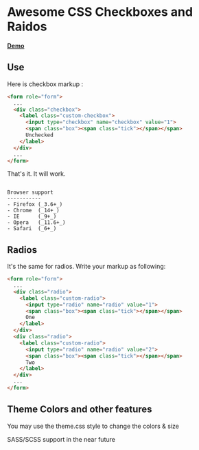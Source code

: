 Awesome CSS Checkboxes and Raidos
==========================


**[Demo](http://guruwanabe.github.io/css-checkbox-radio/)**

Use
------------

Here is checkbox markup :

````html
<form role="form">
  ...
  <div class="checkbox">
    <label class="custom-checkbox">
      <input type="checkbox" name="checkbox" value="1">
      <span class="box"><span class="tick"></span></span>
      Unchecked
    </label>
  </div>
  ...
</form>
````

That's it. It will work.

````

Browser support
-----------
- Firefox (_3.6+_)
- Chrome  (_14+_)
- IE      (_9+_)
- Opera   (_11.6+_)
- Safari  (_6+_)

````

Radios
------------

It's the same for radios. Write your markup as following:
````html
<form role="form">
  ...
  <div class="radio">
    <label class="custom-radio">
      <input type="radio" name="radio" value="1">
      <span class="box"><span class="tick"></span></span>
      One
    </label>
  </div>
  <div class="radio">
    <label class="custom-radio">
      <input type="radio" name="radio" value="2">
      <span class="box"><span class="tick"></span></span>
      Two
    </label>
  </div>
  ...
</form>
````

Theme Colors and other features
------------

You may use the theme.css style to change the colors & size

SASS/SCSS support in the near future 

````
